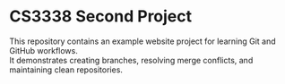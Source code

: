 # CS3338 Second Project
This repository contains an example website project for learning Git and GitHub workflows.  
It demonstrates creating branches, resolving merge conflicts, and maintaining clean repositories.
